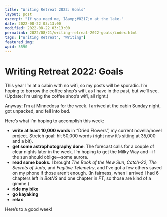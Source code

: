 ```yaml
---
title: "Writing Retreat 2022: Goals"
layout: post
excerpt: "If you need me, I&amp;#8217;m at the lake."
date: 2022-08-22 03:13:00
modified: 2022-08-22 03:13:00
permalink: 2022/08/21/writing-retreat-2022-goals/index.html
tags: ["Writing Retreat", "Writing"]
featured_img: 
wpid: 5590
---
```


# Writing Retreat 2022: Goals

This year I’m at a cabin with no wifi, so my posts will be sporadic. I’m hoping to borrow the coffee shop’s wifi, as I have in the past, but we’ll see. (Update: I’m using the coffee shop’s wifi, all right.)

Anyway: I’m at Minnedosa for the week. I arrived at the cabin Sunday night, got unpacked, and fell into bed.

Here’s what I’m hoping to accomplish this week:

- **write at least 10,000 words** in “Dried Flowers”, my current novella/novel project. Stretch goal: hit 50,000 words (right now it’s sitting at 35,000 and a bit).
- **get some astrophotography done**. The forecast calls for a couple of clear nights later in the week. I’m hoping to get the Milky Way and—if the sun should oblige—some aurora.
- **read some books.** I brought *The Book of the New Sun*, *Catch-22*, *The Secrets of Judo*, and *Fugitive Telemetry*, and I’ve got a few others saved on my phone if those aren’t enough. (In fairness, when I arrived I had 6 chapters left in *BotNS* and one chapter in *FT*, so those are kind of a gimme.)
- **ride my bike**
- **go kayaking**
- **relax**

Here’s to a good week!